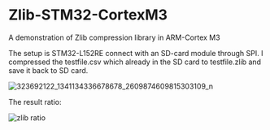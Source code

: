 # Zlib-STM32-CortexM3
A demonstration of Zlib compression library in ARM-Cortex M3


The setup is STM32-L152RE connect with an SD-card module through SPI. I compressed the testfile.csv which already in the SD card to testfile.zlib 
and save it back to SD card. 

![323692122_1341134336678678_2609874609815303109_n](https://user-images.githubusercontent.com/63698805/214574801-f54522df-b461-42ad-8212-a7e84570b325.jpg)


The result ratio:

![zlib ratio](https://user-images.githubusercontent.com/63698805/214575144-e57fdadd-d065-4362-8e64-3135d475d042.png)
